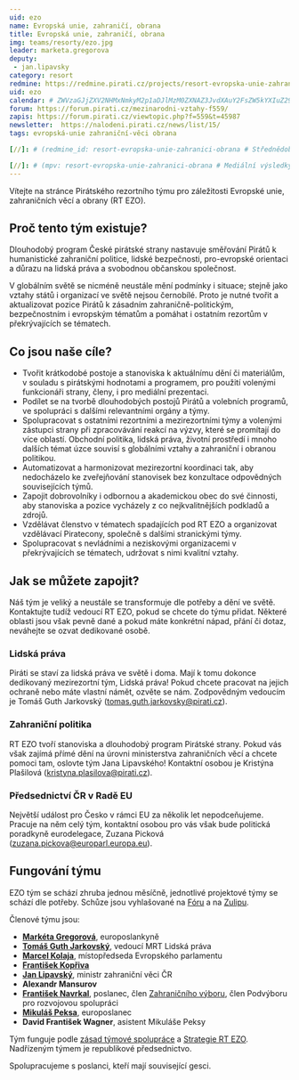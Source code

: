 ```yaml
---
uid: ezo
name: Evropská unie, zahraničí, obrana
title: Evropská unie, zahraničí, obrana
img: teams/resorty/ezo.jpg
leader: marketa.gregorova
deputy:
 - jan.lipavsky
category: resort
redmine: https://redmine.pirati.cz/projects/resort-evropska-unie-zahranici-obrana
uid: ezo
calendar: # ZWVzaGJjZXV2NHMxNmkyM2p1aDJlMzM0ZXNAZ3JvdXAuY2FsZW5kYXIuZ29vZ2xlLmNvbQ
forum: https://forum.pirati.cz/mezinarodni-vztahy-f559/
zapis: https://forum.pirati.cz/viewtopic.php?f=559&t=45987
newsletter:  https://nalodeni.pirati.cz/news/list/15/
tags: evropská-unie zahraniční-věci obrana

[//]: # (redmine_id: resort-evropska-unie-zahranici-obrana # Střednědobé cíle týmu)

[//]: # (mpv: resort-evropska-unie-zahranici-obrana # Mediální výsledky)
---
```


Vítejte na stránce Pirátského rezortního týmu pro záležitosti Evropské unie, zahraničních věcí a obrany (RT EZO).

Proč tento tým existuje?
----------

Dlouhodobý program České pirátské strany nastavuje směřování Pirátů k humanistické zahraniční politice, lidské bezpečnosti, pro-evropské orientaci a důrazu na lidská práva a svobodnou občanskou společnost. 

V globálním světě se nicméně neustále mění podmínky i situace; stejně jako vztahy států i organizací ve světě nejsou černobílé. Proto je nutné tvořit a aktualizovat pozice Pirátů k zásadním zahraničně-politickým, bezpečnostním i evropským tématům a pomáhat i ostatním rezortům v překrývajících se tématech. 


Co jsou naše cíle?
----------------------

- Tvořit krátkodobé postoje a stanoviska k aktuálnímu dění či materiálům, v souladu s pirátskými hodnotami a programem, pro použití volenými funkcionáři strany, členy, i pro mediální prezentaci.
- Podílet se na tvorbě dlouhodobých postojů Pirátů a volebních programů, ve spolupráci s dalšími relevantními orgány a týmy.
- Spolupracovat s ostatními rezortními a mezirezortními týmy a volenými zástupci strany při zpracovávání reakcí na výzvy, které se promítají do více oblastí. Obchodní politika, lidská práva, životní prostředí i mnoho dalších témat úzce souvisí s globálními vztahy a zahraniční i obranou politikou.
- Automatizovat a harmonizovat mezirezortní koordinaci tak, aby nedocházelo ke zveřejňování stanovisek bez konzultace odpovědných souvisejících týmů.
- Zapojit dobrovolníky i odbornou a akademickou obec do své činnosti, aby stanoviska a pozice vycházely z co nejkvalitnějších podkladů a zdrojů.
- Vzdělávat členstvo v tématech spadajících pod RT EZO a organizovat vzdělávací Piratecony, společně s dalšími stranickými týmy.
- Spolupracovat s nevládními a neziskovými organizacemi v překrývajících se tématech, udržovat s nimi kvalitní vztahy.

Jak se můžete zapojit?
----------------------

Náš tým je veliký a neustále se transformuje dle potřeby a dění ve světě. Kontaktujte tudíž vedoucí RT EZO, pokud se
chcete do týmu přidat. Některé oblasti jsou však pevně dané a pokud máte konkrétní nápad, přání či dotaz, neváhejte se
ozvat dedikované osobě.

### Lidská práva

Piráti se staví za lidská práva ve světě i doma. Mají k tomu dokonce dedikovaný mezirezortní tým, Lidská práva! Pokud
chcete pracovat na jejich ochraně nebo máte vlastní námět, ozvěte se nám. Zodpovědným vedoucím je Tomáš Guth Jarkovský 
(<tomas.guth.jarkovsky@pirati.cz>).

### Zahraniční politika

RT EZO tvoří stanoviska a dlouhodobý program Pirátské strany. Pokud vás však zajímá přímé dění na úrovni ministerstva
zahraničních věcí a chcete pomoci tam, oslovte tým Jana Lipavského! Kontaktní osobou je Kristýna Plašilová 
(<kristyna.plasilova@pirati.cz>).

### Předsednictví ČR v Radě EU

Největší událost pro Česko v rámci EU za několik let nepodceňujeme. Pracuje na něm celý tým, kontaktní osobou pro vás
však bude politická poradkyně eurodelegace, Zuzana Picková (<zuzana.pickova@europarl.europa.eu>).

Fungování týmu
---------------

EZO tým se schází zhruba jednou měsíčně, jednotlivé projektové týmy se schází dle potřeby. Schůze jsou vyhlašované na
[Fóru](https://forum.pirati.cz/viewtopic.php?f=559&t=44931) a na [Zulipu](https://zulip.pirati.cz/#narrow/stream/516-RT-EZO/topic/Sch.C5.AFze.20RT.20EZO).

Členové týmu jsou:

* **[Markéta Gregorová](/lide/marketa-gregorova)**, europoslankyně
* **[Tomáš Guth Jarkovský](/lide/tomas-guth-jarkovsky/)**, vedoucí MRT Lidská práva
* **[Marcel Kolaja](/lide/marcel-kolaja)**, místopředseda Evropského parlamentu
* **[František Kopřiva](/lide/frantisek-kopriva)**
* **[Jan Lipavský](/lide/jan-lipavsky)**, ministr zahraniční věci ČR
* **Alexandr Mansurov** 
* **[František Navrkal](/lide/frantisek-navrkal)**, poslanec, člen [Zahraničního výboru](https://www.psp.cz/sqw/hp.sqw?k=3300), člen Podvýboru pro rozvojovou spolupráci
* **[Mikuláš Peksa](/lide/mikulas-peksa)**, europoslanec
* **David František Wagner**, asistent Mikuláše Peksy

Tým funguje podle [zásad týmové spolupráce](https://wiki.pirati.cz/rules/or_zatys) a [Strategie RT EZO](https://codimd.pirati.cz/strategie_rt_ezo#). 
Nadřízeným týmem je republikové předsednictvo.

Spolupracujeme s poslanci, kteří mají související gesci.
